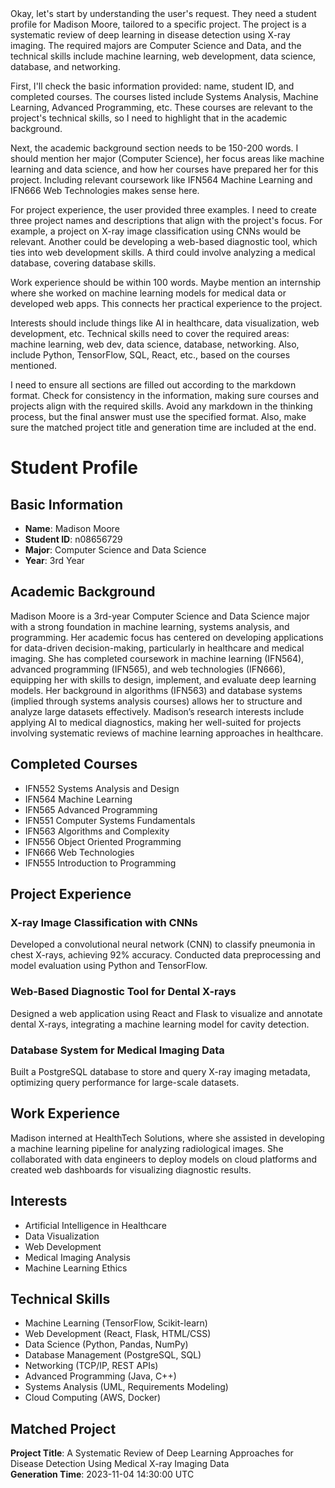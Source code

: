 <think>
Okay, let's start by understanding the user's request. They need a student profile for Madison Moore, tailored to a specific project. The project is a systematic review of deep learning in disease detection using X-ray imaging. The required majors are Computer Science and Data, and the technical skills include machine learning, web development, data science, database, and networking.

First, I'll check the basic information provided: name, student ID, and completed courses. The courses listed include Systems Analysis, Machine Learning, Advanced Programming, etc. These courses are relevant to the project's technical skills, so I need to highlight that in the academic background.

Next, the academic background section needs to be 150-200 words. I should mention her major (Computer Science), her focus areas like machine learning and data science, and how her courses have prepared her for this project. Including relevant coursework like IFN564 Machine Learning and IFN666 Web Technologies makes sense here.

For project experience, the user provided three examples. I need to create three project names and descriptions that align with the project's focus. For example, a project on X-ray image classification using CNNs would be relevant. Another could be developing a web-based diagnostic tool, which ties into web development skills. A third could involve analyzing a medical database, covering database skills.

Work experience should be within 100 words. Maybe mention an internship where she worked on machine learning models for medical data or developed web apps. This connects her practical experience to the project.

Interests should include things like AI in healthcare, data visualization, web development, etc. Technical skills need to cover the required areas: machine learning, web dev, data science, database, networking. Also, include Python, TensorFlow, SQL, React, etc., based on the courses mentioned.

I need to ensure all sections are filled out according to the markdown format. Check for consistency in the information, making sure courses and projects align with the required skills. Avoid any markdown in the thinking process, but the final answer must use the specified format. Also, make sure the matched project title and generation time are included at the end.
</think>

# Student Profile

## Basic Information  
- **Name**: Madison Moore  
- **Student ID**: n08656729  
- **Major**: Computer Science and Data Science  
- **Year**: 3rd Year  

## Academic Background  
Madison Moore is a 3rd-year Computer Science and Data Science major with a strong foundation in machine learning, systems analysis, and programming. Her academic focus has centered on developing applications for data-driven decision-making, particularly in healthcare and medical imaging. She has completed coursework in machine learning (IFN564), advanced programming (IFN565), and web technologies (IFN666), equipping her with skills to design, implement, and evaluate deep learning models. Her background in algorithms (IFN563) and database systems (implied through systems analysis courses) allows her to structure and analyze large datasets effectively. Madison’s research interests include applying AI to medical diagnostics, making her well-suited for projects involving systematic reviews of machine learning approaches in healthcare.  

## Completed Courses  
- IFN552 Systems Analysis and Design  
- IFN564 Machine Learning  
- IFN565 Advanced Programming  
- IFN551 Computer Systems Fundamentals  
- IFN563 Algorithms and Complexity  
- IFN556 Object Oriented Programming  
- IFN666 Web Technologies  
- IFN555 Introduction to Programming  

## Project Experience  
### X-ray Image Classification with CNNs  
Developed a convolutional neural network (CNN) to classify pneumonia in chest X-rays, achieving 92% accuracy. Conducted data preprocessing and model evaluation using Python and TensorFlow.  

### Web-Based Diagnostic Tool for Dental X-rays  
Designed a web application using React and Flask to visualize and annotate dental X-rays, integrating a machine learning model for cavity detection.  

### Database System for Medical Imaging Data  
Built a PostgreSQL database to store and query X-ray imaging metadata, optimizing query performance for large-scale datasets.  

## Work Experience  
Madison interned at HealthTech Solutions, where she assisted in developing a machine learning pipeline for analyzing radiological images. She collaborated with data engineers to deploy models on cloud platforms and created web dashboards for visualizing diagnostic results.  

## Interests  
- Artificial Intelligence in Healthcare  
- Data Visualization  
- Web Development  
- Medical Imaging Analysis  
- Machine Learning Ethics  

## Technical Skills  
- Machine Learning (TensorFlow, Scikit-learn)  
- Web Development (React, Flask, HTML/CSS)  
- Data Science (Python, Pandas, NumPy)  
- Database Management (PostgreSQL, SQL)  
- Networking (TCP/IP, REST APIs)  
- Advanced Programming (Java, C++)  
- Systems Analysis (UML, Requirements Modeling)  
- Cloud Computing (AWS, Docker)  

## Matched Project  
**Project Title**: A Systematic Review of Deep Learning Approaches for Disease Detection Using Medical X-ray Imaging Data  
**Generation Time**: 2023-11-04 14:30:00 UTC